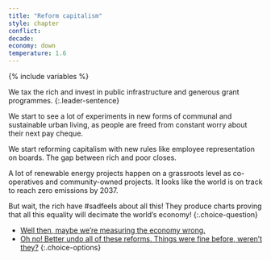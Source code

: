 ```yaml
---
title: "Reform capitalism"
style: chapter
conflict: 
decade: 
economy: down
temperature: 1.6
---
```


{% include variables %}

We tax the rich and invest in public infrastructure and generous grant programmes.
{:.leader-sentence}

We start to see a lot of experiments in new forms of communal and sustainable urban living, as people are freed from constant worry about their next pay cheque.

We start reforming capitalism with new rules like employee representation on boards. The gap between rich and poor closes.

A lot of renewable energy projects happen on a grassroots level as co-operatives and community-owned projects. It looks like the world is on track to reach zero emissions by 2037.

But wait, the rich have \#sadfeels about all this! They produce charts proving that all this equality will decimate the world’s economy!
{:.choice-question}

- [Well then, maybe we’re measuring the economy wrong.](chapter_ghw.html)
- [Oh no! Better undo all of these reforms. Things were fine before, weren’t they?](chapter_gains-reversed.html)
{:.choice-options}
